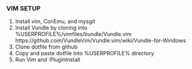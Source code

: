<h3> VIM SETUP </h3> 
<ol>
    <li> Install vim, ConEmu, and mysgit </li>
    <li> Install Vundle by cloning into %USERPROFILE%/vimfiles/bundle/Vundle.vim </li>
    https://github.com/VundleVim/Vundle.vim/wiki/Vundle-for-Windows
    <li> Clone dotfile from github </li>
    <li> Copy and paste dotfile into %USERPROFILE% directory </li>
    <li> Run Vim and :PluginInstall </li>
</ol>    
